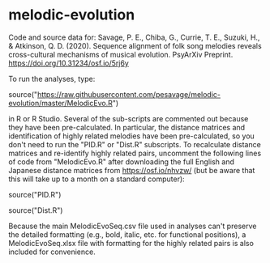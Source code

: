 # melodic-evolution
Code and source data for:
Savage, P. E., Chiba, G., Currie, T. E., Suzuki, H., & Atkinson, Q. D. (2020). Sequence alignment of folk song melodies reveals cross-cultural mechanisms of musical evolution. PsyArXiv Preprint. https://doi.org/10.31234/osf.io/5rj6y

To run the analyses, type:

source("https://raw.githubusercontent.com/pesavage/melodic-evolution/master/MelodicEvo.R")

in R or R Studio. Several of the sub-scripts are commented out because they have been pre-calculated. In particular, the distance matrices and identification of highly related melodies have been pre-calculated, so you don't need to run the "PID.R" or "Dist.R" subscripts. To recalculate distance matrices and re-identify highly related pairs, uncomment the following lines of code from "MelodicEvo.R" after downloading the full English and Japanese distance matrices from https://osf.io/nhvzw/ (but be aware that this will take up to a month on a standard computer):

source("PID.R")

source("Dist.R")

Because the main MelodicEvoSeq.csv file used in analyses can't preserve the detailed formatting (e.g., bold, italic, etc. for functional positions), a MelodicEvoSeq.xlsx file with formatting for the highly related pairs is also included for convenience.
